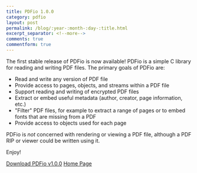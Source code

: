 ```yaml
---
title: PDFio 1.0.0
category: pdfio
layout: post
permalink: /blog/:year-:month-:day-:title.html
excerpt_separator: <!--more-->
comments: true
commentform: true
---
```


The first stable release of PDFio is now available!  PDFio is a simple C library
for reading and writing PDF files.  The primary goals of PDFio are:

- Read and write any version of PDF file
- Provide access to pages, objects, and streams within a PDF file
- Support reading and writing of encrypted PDF files
- Extract or embed useful metadata (author, creator, page information, etc.)
- "Filter" PDF files, for example to extract a range of pages or to embed fonts
  that are missing from a PDF
- Provide access to objects used for each page

PDFio is *not* concerned with rendering or viewing a PDF file, although a PDF
RIP or viewer could be written using it.

Enjoy!

<a class="btn btn-primary" href="https://github.com/michaelrsweet/pdfio/releases/tag/v1.0.0">Download PDFio v1.0.0</a>
<a class="btn btn-primary" href="/pdfio/index.html">Home Page</a>
